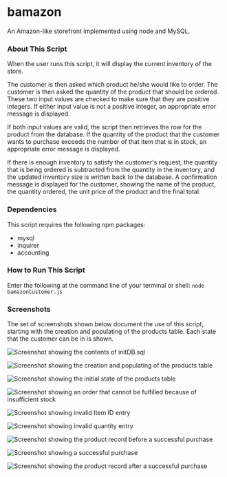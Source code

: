 # bamazon
An Amazon-like storefront implemented using node and MySQL.

### About This Script
When the user runs this script, it will display the current inventory of the store. 

The customer is then asked which product he/she would like to order. The customer is then asked the quantity of the product that should be ordered. These two input values are checked to make sure that they are positive integers. If either input value is not a positive integer, an appropriate error message is displayed. 

If both input values are valid, the script then retrieves the row for the product from the database. If the quantity of the product that the customer wants to purchase exceeds the number of that item that is in stock, an appropriate error message is displayed.

If there is enough inventory to satisfy the customer's request, the quantity that is being ordered is subtracted from the quantity in the inventory, and the updated inventory size is written back to the database. A confirmation message is displayed for the customer, showing the name of the product, the quantity ordered, the unit price of the product and the final total.

### Dependencies
This script requires the following npm packages:

* mysql
* inquirer
* accounting

### How to Run This Script
Enter the following at the command line of your terminal or shell:  ``node bamazonCustomer.js``

### Screenshots
The set of screenshots shown below document the use of this script, starting with the creation and populating of the products table. Each state that the customer can be in is shown.

![Screenshot showing the contents of initDB.sql](https://github.com/tharrisoc/bamazon/tree/master/screenshots/ScreenShot001.png?raw=true "initDB.sql -- Automates creation of the products table")

![Screenshot showing the creation and populating of the products table](https://github.com/tharrisoc/bamazon/tree/master/screenshots/ScreenShot002.png?raw=true "Creation/Populating of products Table")

![Screenshot showing the initial state of the products table](https://github.com/tharrisoc/bamazon/tree/master/screenshots/ScreenShot003.png?raw=true "Initial State of products Table")

![Screenshot showing an order that cannot be fulfilled because of insufficient stock](https://github.com/tharrisoc/bamazon/tree/master/screenshots/ScreenShot004.png?raw=true "Order Cannot be Fulfilled Because of Insufficient Stock")

![Screenshot showing invalid Item ID entry](https://github.com/tharrisoc/bamazon/tree/master/screenshots/ScreenShot005.png?raw=true "Customer Has Entered an Invalid Item ID")

![Screenshot showing invalid quantity entry](https://github.com/tharrisoc/bamazon/tree/master/screenshots/ScreenShot006.png?raw=true "Customer Has Entered an Invalid Quantity")

![Screenshot showing the product record before a successful purchase](https://github.com/tharrisoc/bamazon/tree/master/screenshots/ScreenShot007.png?raw=true "State of ID 5 Before Successful Purchase")

![Screenshot showing a successful purchase](https://github.com/tharrisoc/bamazon/tree/master/screenshots/ScreenShot008.png?raw=true "A Purchase of Item ID 5 Has Been Successful")

![Screenshot showing the product record after a successful purchase](https://github.com/tharrisoc/bamazon/tree/master/screenshots/ScreenShot009.png?raw=true "State of ID 5 After Successful Purchase")



